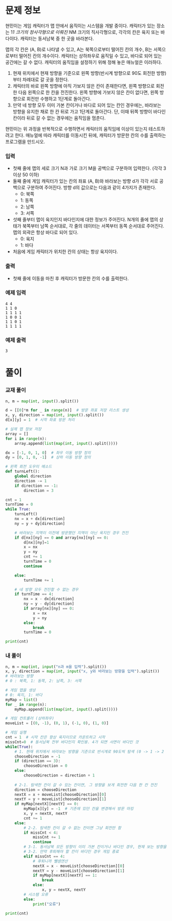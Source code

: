 # 문제 정보

현민이는 게임 캐릭터가 맵 안에서 움직이는 시스템을 개발 중이다. 캐릭터가 있는 장소는 1*1 크기의 정사각형으로 이뤄진 N*M 크기의 직사각형으로, 각각의 칸은 육지 또는 바다이다. 캐릭터는 동서남북 중 한 곳을 바라본다.

맵의 각 칸은 (A, B)로 나타낼 수 있고, A는 북쪽으로부터 떨어진 칸의 개수, B는 서쪽으로부터 떨어진 칸의 개수이다. 캐릭터는 상하좌우로 움직일 수 있고, 바다로 되어 있는 공간에는 갈 수 없다. 캐릭터의 움직임을 설정하기 위해 정해 놓은 매뉴얼은 이러하다.

1. 현재 위치에서 현재 방향을 기준으로 왼쪽 방향(반시계 방향으로 90도 회전한 방향)부터 차례대로 갈 곳을 정한다.
2. 캐릭터의 바로 왼쪽 방향에 아직 가보지 않은 칸이 존재한다면, 왼쪽 방향으로 회전한 다음 왼쪽으로 한 칸을 전진한다. 왼쪽 방향에 가보지 않은 칸이 없다면, 왼쪽 방향으로 회전만 수행하고 1단계로 돌아간다.
3. 만약 네 방향 모두 이미 가본 칸이거나 바다로 되어 있는 칸인 경우에는, 바라보는 방향을 유지한 채로 한 칸 뒤로 가고 1단계로 돌아간다. 단, 이때 뒤쪽 방향이 바다인 칸이라 뒤로 갈 수 없는 경우에는 움직임을 멈춘다.

현민이는 위 과정을 반복적으로 수행하면서 캐릭터의 움직임에 이상이 있는지 테스트하려고 한다. 매뉴얼에 따라 캐릭터를 이동시킨 뒤에, 캐릭터가 방문한 칸의 수를 출력하는 프로그램을 만드시오.

### 입력

- 첫째 줄에 맵의 세로 크기 N과 가로 크기 M을 공백으로 구분하여 입력한다. (각각 3 이상 50 이하)
- 둘째 줄에 게임 캐릭터가 있는 칸의 좌표 (A, B)와 바라보는 방향 d가 각각 서로 공백으로 구분하여 주어진다. 방향 d의 값으로는 다음과 같이 4가지가 존재한다.
    - 0: 북쪽
    - 1: 동쪽
    - 2: 남쪽
    - 3: 서쪽
- 섯째 줄부터 맵이 육지인지 바다인지에 대한 정보가 주어진다. N개의 줄에 맵의 상태가 북쪽부터 남쪽 순서대로, 각 줄의 데이터는 서쪽부터 동쪽 순서대로 주어진다. 맵의 외곽은 항상 바다로 되어 있다.
    - 0: 육지
    - 1: 바다
- 처음에 게임 캐릭터가 위치한 칸의 상태는 항상 육지이다.

### 출력

- 첫째 줄에 이동을 마친 후 캐릭터가 방문한 칸의 수를 출력한다.

### 예제 입력

```
4 4
1 1 0
1 1 1 1
1 0 0 1
1 1 0 1
1 1 1 1
```

### 예제 출력

```
3
```

# 풀이

### 교재 풀이

```python
n, m = map(int, input().split())

d = [[0]*m for _ in range(n)]  # 방문 좌표 저장 리스트 생성
x, y, direction = map(int, input().split())
d[x][y] = 1  # 시작 좌표 방문 처리

# 실제 맵 정보 저장
array = []
for i in range(n):
    array.append(list(map(int, input().split())))

dx = [-1, 0, 1, 0]  # 좌우 이동 방향 정의
dy = [0, 1, 0, -1]  # 상하 이동 방향 정의

# 왼쪽 회전 도우미 메소드
def turnLeft():
    global direction
    direction -= 1
    if direction == -1:
        direction = 3

cnt = 1
turnTime = 0
while True:
    turnLeft()
    nx = x + dx[direction]
    ny = y + dy[direction]

    # 바라보는 지역이 이전에 방문했던 지역이 아닌 육지인 경우 전진
    if d[nx][ny] == 0 and array[nx][ny] == 0:
        d[nx][ny]=1
        x = nx
        y = ny
        cnt += 1
        turnTime = 0
        continue

    else:
        turnTime += 1

    # 네 방향 모두 전진할 수 없는 경우
    if turnTime == 4:
        nx = x - dx[direction]
        ny = y - dy[direction]
        if array[nx][ny] == 0:
            x = nx
            y = ny
        else:
            break
        turnTime = 0

print(cnt)
```

### 내 풀이
```python
n, m = map(int, input("n과 m을 입력").split())
x, y, direction = map(int, input("x, y와 바라보는 방향을 입력").split())
# 바라보는 방향
# 0 : 북쪽, 1: 동쪽, 2: 남쪽, 3: 서쪽

# 게임 맵을 생성
# 0: 육지, 1: 바다
myMap = list() 
for _ in range(n):
    myMap.append(list(map(int, input().split())))

# 게임 컨트롤러 (상하좌우)
moveList = [(0, -1), (0, 1), (-1, 0), (1, 0)]

# 게임 실행
cnt = 1  # 시작 칸은 항상 육지이므로 카운트하고 시작
missCnt=0  # 동서남북 전부 바다인지 확인용. 4가 되면 사면이 바다인 것
while(True):
    # 1. 현재 위치에서 바라보는 방향을 기준으로 반시계로 90도씩 탐색 (0 -> 1 -> 2 -> 3 -> 0)
    chooseDirection = -1
    if (direction == 3):
        chooseDirection = 0
    else:
        chooseDirection = direction + 1
    
    # 2-1. 탐색한 칸이 갈 수 있는 칸이면, 그 방향을 보게 회전한 다음 한 칸 전진
    direction = chooseDirection
    nextX = x + moveList[chooseDirection][0]
    nextY = y + moveList[chooseDirection][1]
    if myMap[nextX][nextY] == 0:
        myMap[x][y] = -1  # 기존에 있던 칸을 변경해서 방문 마킹
        x, y = nextX, nextY
        cnt += 1
    else:
        # 2-2. 탐색한 칸이 갈 수 없는 칸이면 그냥 회전만 함
        if missCnt < 4:
            missCnt += 1
            continue
        # 3-1. 동서남북 모든 방향이 이미 가본 칸이거나 바다인 경우, 현재 보는 방향을 유지한 채로 1보 후퇴
        # 3-2. 만약 후퇴해야 할 칸이 바다인 경우 게임 종료
        elif missCnt == 4:
            # 후퇴니까 뺄셈연산
            nextX = x - moveList[chooseDirection][0]
            nextY = y - moveList[chooseDirection][1]
            if myMap[nextX][nextY] == 1:
                break
            else:
                x, y = nextX, nextY
        # 시스템 오류
        else:
            print("오류")
        
print(cnt)
```

```java

```